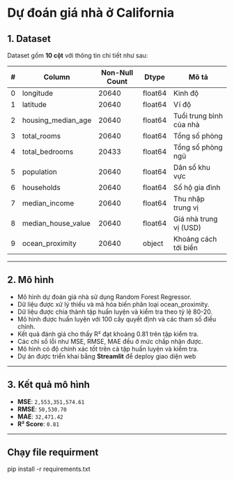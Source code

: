 # Dự đoán giá nhà ở California

## 1. Dataset
Dataset gồm **10 cột** với thông tin chi tiết như sau:

| #  | Column              | Non-Null Count | Dtype   | Mô tả |
|----|--------------------|----------------|---------|-------|
| 0  | longitude          | 20640          | float64 | Kinh độ |
| 1  | latitude           | 20640          | float64 | Vĩ độ |
| 2  | housing_median_age | 20640          | float64 | Tuổi trung bình của nhà |
| 3  | total_rooms        | 20640          | float64 | Tổng số phòng |
| 4  | total_bedrooms     | 20433          | float64 | Tổng số phòng ngủ |
| 5  | population         | 20640          | float64 | Dân số khu vực |
| 6  | households         | 20640          | float64 | Số hộ gia đình |
| 7  | median_income      | 20640          | float64 | Thu nhập trung vị |
| 8  | median_house_value | 20640          | float64 | Giá nhà trung vị (USD) |
| 9  | ocean_proximity    | 20640          | object  | Khoảng cách tới biển |

---

## 2. Mô hình
- Mô hình dự đoán giá nhà sử dụng Random Forest Regressor.
- Dữ liệu được xử lý thiếu và mã hóa biến phân loại ocean_proximity.
- Dữ liệu được chia thành tập huấn luyện và kiểm tra theo tỷ lệ 80-20.
- Mô hình được huấn luyện với 100 cây quyết định và các tham số điều chỉnh.
- Kết quả đánh giá cho thấy R² đạt khoảng 0.81 trên tập kiểm tra.
- Các chỉ số lỗi như MSE, RMSE, MAE đều ở mức chấp nhận được.
- Mô hình có độ chính xác tốt trên cả tập huấn luyện và kiểm tra.
- Dự án được triển khai bằng **Streamlit** để deploy giao diện web

---

## 3. Kết quả mô hình
- **MSE**: `2,553,351,574.61`
- **RMSE**: `50,530.70`
- **MAE**: `32,471.42`
- **R² Score**: `0.81`
  
---

## Chạy file requirment
pip install -r requirements.txt



